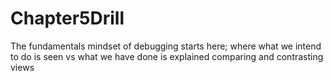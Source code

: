 # Chapter5Drill
The fundamentals mindset of debugging starts here; where what we intend to do is seen vs what we have done is explained comparing and contrasting views
